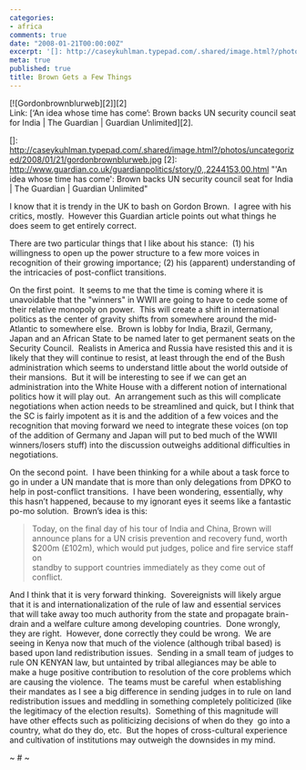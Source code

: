 ```yaml
---
categories:
- africa
comments: true
date: "2008-01-21T00:00:00Z"
excerpt: '[]: http://caseykuhlman.typepad.com/.shared/image.html?/photos/uncategorized/2008/01/21/gordonbrownblurweb.jpg'
meta: true
published: true
title: Brown Gets a Few Things
---
```


[![Gordonbrownblurweb][2]][2]  
Link: [‘An idea whose time has come’: Brown backs UN security council seat for India | The Guardian | Guardian Unlimited][2].

 []: http://caseykuhlman.typepad.com/.shared/image.html?/photos/uncategorized/2008/01/21/gordonbrownblurweb.jpg
 [2]: http://www.guardian.co.uk/guardianpolitics/story/0,,2244153,00.html "'An idea whose time has come': Brown backs UN security council seat for India | The Guardian | Guardian Unlimited"

I know that it is trendy in the UK to bash on Gordon Brown.  I agree with his critics, mostly.  However this Guardian article points out what things he does seem to get entirely correct.  

There are two particular things that I like about his stance:  (1) his willingness to open up the power structure to a few more voices in recognition of their growing importance; (2) his (apparent) understanding of the intricacies of post-conflict transitions.  

On the first point.  It seems to me that the time is coming where it is unavoidable that the "winners" in WWII are going to have to cede some of their relative monopoly on power.  This will create a shift in international politics as the center of gravity shifts from somewhere around the mid-Atlantic to somewhere else.  Brown is lobby for India, Brazil, Germany, Japan and an African State to be named later to get permanent seats on the Security Council.  Realists in America and Russia have resisted this and it is likely that they will continue to resist, at least through the end of the Bush administration which seems to understand little about the world outside of their mansions.  But it will be interesting to see if we can get an administration into the White House with a different notion of international politics how it will play out.  An arrangement such as this will complicate negotiations when action needs to be streamlined and quick, but I think that the SC is fairly impotent as it is and the addition of a few voices and the recognition that moving forward we need to integrate these voices (on top of the addition of Germany and Japan will put to bed much of the WWII winners/losers stuff) into the discussion outweighs additional difficulties in negotiations.

On the second point.  I have been thinking for a while about a task force to go in under a UN mandate that is more than only delegations from DPKO to help in post-conflict transitions.  I have been wondering, essentially, why this hasn’t happened, because to my ignorant eyes it seems like a fantastic po-mo solution.  Brown’s idea is this:

> Today, on the final day of his tour of India and China, Brown will  
> announce plans for a UN crisis prevention and recovery fund, worth  
> $200m (£102m), which would put judges, police and fire service staff on  
> standby to support countries immediately as they come out of conflict.

And I think that it is very forward thinking.  Sovereignists will likely argue that it is and internationalization of the rule of law and essential services that will take away too much authority from the state and propagate brain-drain and a welfare culture among developing countries.  Done wrongly, they are right.  However, done correctly they could be wrong.  We are seeing in Kenya now that much of the violence (although tribal based) is based upon land redistribution issues.  Sending in a small team of judges to rule ON KENYAN law, but untainted by tribal allegiances may be able to make a huge positive contribution to resolution of the core problems which are causing the violence.  The teams must be careful  when establishing their mandates as I see a big difference in sending judges in to rule on land redistribution issues and meddling in something completely politicized (like the legitimacy of the election results).  Something of this magnitude will have other effects such as politicizing decisions of when do they  go into a country, what do they do, etc.  But the hopes of cross-cultural experience and cultivation of institutions may outweigh the downsides in my mind. 

~ # ~